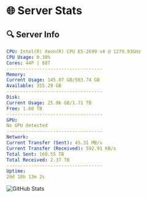 # 🌐 Server Stats
## 🔍 Server Info
```yaml
CPU: Intel(R) Xeon(R) CPU E5-2699 v4 @ 1279.93GHz
CPU Usage: 0.30%
Cores: 44P | 88T
-----------------------------------
Memory:
Current Usage: 145.07 GB/503.74 GB
Available: 355.29 GB
-----------------------------------
Disk:
Current Usage: 25.06 GB/1.71 TB
Free: 1.60 TB
-----------------------------------
GPU:
No GPU detected
-----------------------------------
Network:
Current Transfer (Sent): 45.31 MB/s
Current Transfer (Received): 592.91 KB/s
Total Sent: 160.55 TB
Total Received: 2.37 TB
-----------------------------------
Uptime:
20d 10h 13m 2s
```
![GitHub Stats](https://img.shields.io/badge/Updated-2025-02-28_08:56:20-blue)